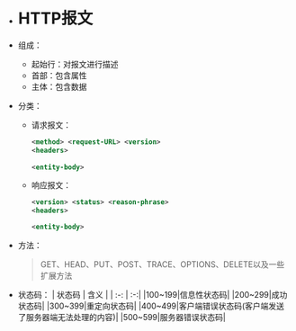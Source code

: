 * # HTTP报文

* 组成：
    * 起始行：对报文进行描述
    * 首部：包含属性
    * 主体：包含数据

* 分类：
    * 请求报文：
      ```xml
      <method> <request-URL> <version>
      <headers>
        
      <entity-body>
      ```
    * 响应报文：
      ```xml
      <version> <status> <reason-phrase>
      <headers>

      <entity-body>
      ```
* 方法：
  > GET、HEAD、PUT、POST、TRACE、OPTIONS、DELETE以及一些扩展方法

* 状态码：
  | 状态码 | 含义 |
  | :-: | :-:|
  |100~199|信息性状态码|
  |200~299|成功状态码|
  |300~399|重定向状态码|
  |400~499|客户端错误状态码(客户端发送了服务器端无法处理的内容)|
  |500~599|服务器错误状态码|